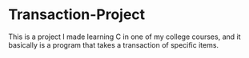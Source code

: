 # Transaction-Project

This is a project I made learning C in one of my college courses, and it basically is a program that takes a transaction of specific items.
